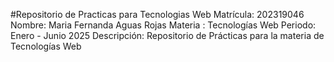 #Repositorio de Practicas para Tecnologias Web
Matrícula: 202319046
Nombre: Maria Fernanda Aguas Rojas
Materia : Tecnologías Web
Periodo: Enero - Junio 2025
Descripción: Repositorio de Prácticas para la materia de Tecnologías Web

